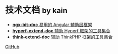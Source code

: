 # 技术文档 <small>by kain</small>

- [**ngx-bit-doc** 易用的 Angular 辅助层框架](/ngx-bit/) 
- [**hyperf-extend-doc** 辅助 Hyperf 框架的工具集合](/)
- [**think-extend-doc** 辅助 ThinkPHP 框架的工具集合](/)

[GitHub](https://github.com/kainonly)
